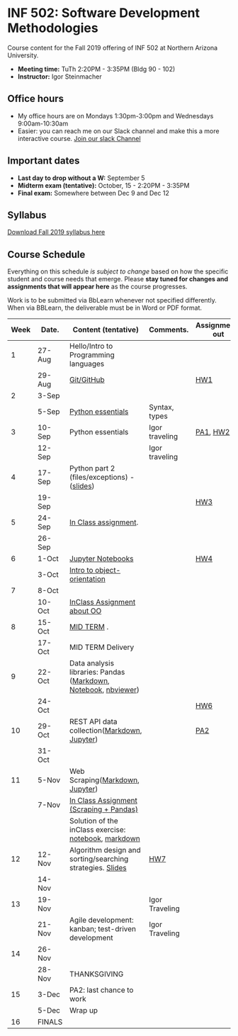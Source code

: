 # INF 502: Software Development Methodologies

Course content for the Fall 2019 offering of INF 502 at Northern Arizona University.

* **Meeting time:** TuTh 2:20PM - 3:35PM (Bldg 90 - 102)
* **Instructor:** Igor Steinmacher

## Office hours
* My office hours are on Mondays 1:30pm-3:00pm and Wednesdays 9:00am-10:30am
* Easier: you can reach me on our Slack channel and make this a more interactive course. [Join our slack Channel](https://join.slack.com/t/inf502-fall2019/shared_invite/enQtNzI1NDAyMDY2NzY5LWY2MDZkMDUxODlkMGY2NzdhMWMwZjkzMGFiOTU3MDY5YWI0ZDBjOWU2ZGJlMTY4ZDQwZmRiZWQ4YWNkMTUyNDY)

## Important dates

* **Last day to drop without a W:** September 5
* **Midterm exam (tentative):** October, 15 - 2:20PM - 3:35PM
* **Final exam:** Somewhere between Dec 9 and Dec 12

## Syllabus

[Download Fall 2019 syllabus here](documents/INF502_Syllabus_Steinmacher.pdf)

## Course Schedule
Everything on this schedule *is subject to change* based on how the specific student and course needs that emerge. Please **stay tuned for changes and assignments that will appear here** as the course progresses.

Work is to be submitted via BbLearn whenever not specified differently. When via BBLearn, the deliverable must be in Word or PDF format.

|Week|Date.   | Content (tentative)                                   | Comments.      | Assignments out          | Deadline |
|----|--------|-------------------------------------------------------|----------------|--------------------------|----------|
| 1  | 27-Aug | Hello/Intro to Programming languages                  |                |                          |          |
|    | 29-Aug | [Git/GitHub](slides/lectureGit.pdf)                   |                | [HW1](assignments/01_git.md)|.      |
| 2  | 3-Sep  |                                                       |                |                          |          |
|    | 5-Sep  |[Python essentials](slides/Python_ready_set_go.pdf)    | Syntax, types  |                          |          |
| 3  | 10-Sep | Python essentials                            | Igor traveling | [PA1](assignments/pa01.md), [HW2](assignments/02_basicPython.md) |  HW1          |
|    | 12-Sep |                                                       | Igor traveling |                          |          |
| 4  | 17-Sep | Python part 2 (files/exceptions) - ([slides](slides/Python_class2.pdf))| |                        |          |
|    | 19-Sep |                                                       |                | [HW3](assignments/03_dictionary_list.md)                      | HW2        |
| 5  | 24-Sep | [In Class assignment](assignments/inClassSept24.md).  |                |                          |          |
|    | 26-Sep |                                                       |                |                          | HW3      |
| 6  | 1-Oct  | [Jupyter Notebooks](slides/Jupyter.md)                |                |[HW4](assignments/04_jupyter.md)|    |
|    | 3-Oct  | [Intro to object-orientation](notebooks/ObjectOrientation.ipynb) |     |                          |          |
| 7  | 8-Oct  |                                                       |                |                          | HW4      |
|    | 10-Oct | [InClass Assignment about OO](assignments/inClassOct10.md) |           |                          | PA1      |
| 8  | 15-Oct | [MID TERM](notebooks/midterm.md) .                    |                |                          |          |
|    | 17-Oct | MID TERM Delivery                                     |                |                          |          |
| 9  | 22-Oct | Data analysis libraries: Pandas ([Markdown](notebooks/PandasKickoff/PandasKickoff.md), [Notebook](notebooks/PandasKickoff.ipynb), [nbviewer](https://nbviewer.jupyter.org/github/igorsteinmacher/INF502-Fall2019/blob/master/notebooks/PandasKickoff.ipynb))                           |                |                          |          |
|    | 24-Oct |                                                       |                |   [HW6](assignments/HW6_pandas.md)     |          |
| 10 | 29-Oct |  REST API data collection([Markdown](notebooks/REST_APIs.md), [Jupyter](notebooks/REST_APIs.ipynb))                                                     |                |     [PA2](assignments/PA2.md)                     |             |
|    | 31-Oct |                                                       |                |                       |             |
| 11 | 5-Nov  | Web Scraping([Markdown](notebooks/BeautifulSoup.md), [Jupyter](notebooks/BeautifulSoup.ipynb))|||HW6    |
|    | 7-Nov  | [In Class Assignment (Scraping + Pandas)](assignments/inClassNov07.md)| |                          |         |
|    | | Solution of the inClass exercise: [notebook](assignments/Scraping_Pandas_inClass.ipynb), [markdown](assignments/Scraping_Pandas_inClass.md)| |                          |         |
| 12 | 12-Nov | Algorithm design and sorting/searching strategies. [Slides](slides/AlgorithmicStrategies.pdf) |  [HW7](assignments/HW7.md) | |          |
|    | 14-Nov |                                                       |                |                          |          |
| 13 | 19-Nov |     | Igor Traveling |                       |          |
|    | 21-Nov | Agile development: kanban; test-driven development                                                     | Igor Traveling |                          |   HW7    |
| 14 | 26-Nov |                              |                |                          |          |
|    | 28-Nov | THANKSGIVING                                          |                |                          |          |
| 15 | 3-Dec  | PA2: last chance to work                              |                |                          |       |
|    | 5-Dec  | Wrap up                                               |                |                          |PA2       |
| 16 | FINALS |                                                       |                |                          |          |
